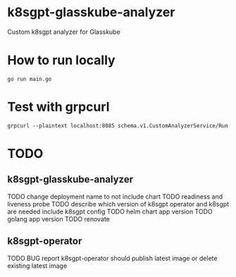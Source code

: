 # k8sgpt-glasskube-analyzer
Custom k8sgpt analyzer for Glasskube

# How to run locally

```
go run main.go
```

# Test with grpcurl

```
grpcurl --plaintext localhost:8085 schema.v1.CustomAnalyzerService/Run
```

# TODO

## k8sgpt-glasskube-analyzer
TODO change deployment name to not include chart
TODO readiness and liveness probe
TODO describe which version of k8sgpt operator and k8sgpt are needed
  include k8sgpt config
TODO helm chart app version
TODO golang app version
TODO renovate

## k8sgpt-operator
TODO BUG report k8sgpt-operator should publish latest image or delete existing latest image